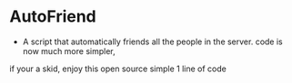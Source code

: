 # AutoFriend
- A script that automatically friends all the people in the server.
code is now much more simpler,

if your a skid, enjoy this open source simple 1 line of code
